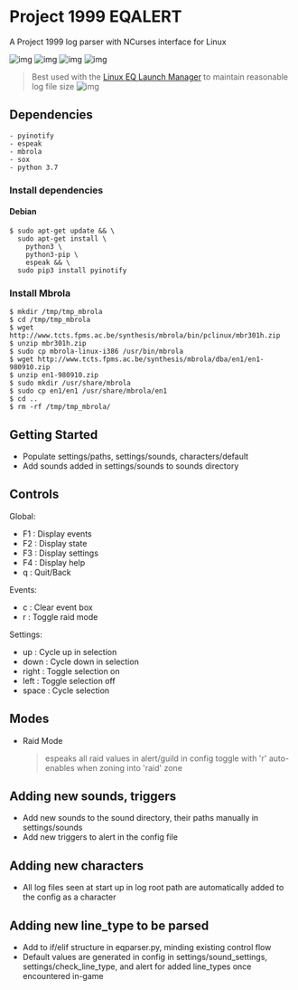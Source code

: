 # Project 1999 EQALERT

A Project 1999 log parser with NCurses interface for Linux

![img](https://i.imgur.com/Pgo1eMk.png)
![img](https://i.imgur.com/oj9Nv25.png)
![img](https://i.imgur.com/TCLJ7v4.png)
![img](https://i.imgur.com/a9GNMV3.png)

> Best used with the [Linux EQ Launch Manager](https://gist.github.com/mgeitz/aa295061c51b26d53dd818d0ebb3e37a) to maintain reasonable log file size
![img](https://i.imgur.com/rGL2sY7.png)


## Dependencies
    - pyinotify
    - espeak
    - mbrola
    - sox
    - python 3.7

### Install dependencies

#### Debian
```
$ sudo apt-get update && \
  sudo apt-get install \
    python3 \
    python3-pip \
    espeak && \
  sudo pip3 install pyinotify
```

### Install Mbrola

```
$ mkdir /tmp/tmp_mbrola
$ cd /tmp/tmp_mbrola
$ wget http://www.tcts.fpms.ac.be/synthesis/mbrola/bin/pclinux/mbr301h.zip
$ unzip mbr301h.zip
$ sudo cp mbrola-linux-i386 /usr/bin/mbrola
$ wget http://www.tcts.fpms.ac.be/synthesis/mbrola/dba/en1/en1-980910.zip
$ unzip en1-980910.zip
$ sudo mkdir /usr/share/mbrola
$ sudo cp en1/en1 /usr/share/mbrola/en1
$ cd ..
$ rm -rf /tmp/tmp_mbrola/
```

## Getting Started

  - Populate settings/paths, settings/sounds, characters/default
  - Add sounds added in settings/sounds to sounds directory


## Controls

Global:
  - F1    : Display events
  - F2    : Display state
  - F3    : Display settings
  - F4    : Display help
  - q     : Quit/Back

Events:
  - c     : Clear event box
  - r     : Toggle raid mode

Settings:
  - up    : Cycle up in selection
  - down  : Cycle down in selection
  - right : Toggle selection on
  - left  : Toggle selection off
  - space : Cycle selection


## Modes

  - Raid Mode
    > espeaks all raid values in alert/guild in config
    > toggle with 'r'
    > auto-enables when zoning into 'raid' zone


## Adding new sounds, triggers

  - Add new sounds to the sound directory, their paths manually in settings/sounds
  - Add new triggers to alert in the config file

## Adding new characters

  - All log files seen at start up in log root path are automatically added to the config as a character


## Adding new line_type to be parsed

  - Add to if/elif structure in eqparser.py, minding existing control flow
  - Default values are generated in config in settings/sound_settings, settings/check_line_type, and alert
    for added line_types once encountered in-game
